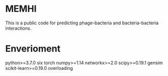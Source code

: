 # MEMHI
This is a public code for predicting phage-bacteria and bacteria-bacteria interactions.
# Enverioment
python>=3.7.0
six
torch
numpy>=1.14
networkx>=2.0
scipy>=0.19.1
gensim
scikit-learn>=0.19.0
overloading
